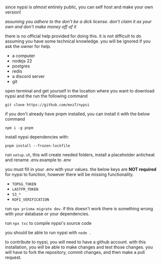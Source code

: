 <script>
  import DocsTemplate from "$lib/components/docs/DocsTemplate.svelte"
  import DocsHeader from '$lib/components/docs/DocsHeader.svelte';
</script>

<DocsTemplate title='self host' />

since nypsi is _almost_ entirely public, you can self host and make your own version!

_assuming you adhere to the don't be a dick license. don't claim it as your own and don't make money off of it_

<DocsHeader header='h2' text="disclaimer" />

there is no official help provided for doing this. it is not difficult to do assuming you have some
technical knowledge. you will be ignored if you ask the owner for help.

<DocsHeader header='h2' text="prerequisites" />

- a computer
- nodejs 22
- postgres
- redis
- a discord server
- git

<DocsHeader header='h2' text="get started" />

<DocsHeader header='h3' text="downloading the code" />

open terminal and get yourself in the location where you want to download nypsi and the run the
following command

```
git clone https://github.com/mxz7/nypsi
```

<DocsHeader header='h3' text="installing dependencies" />

<DocsHeader header='h4' text="package manager" />

if you don't already have pnpm installed, you can install it with the below command

```
npm i -g pnpm
```

<DocsHeader header='h4' text="nypsi dependencies" />

install nypsi dependencies with:

```
pnpm install --frozen-lockfile
```

<DocsHeader header='h3' text="setup.sh" anchor="setup-sh" />

run `setup.sh`, this will create needed folders, install a placeholder anticheat and rename
.env.example to .env

<DocsHeader header='h3' text=".env" anchor="env" />

you must fill in your .env with your values. the below keys are **NOT required** for nypsi to
function, however there will be missing functionality.

- `TOPGG_TOKEN`
- `LASTFM_TOKEN`
- `S3_*`
- `KOFI_VERIFICATION`

<DocsHeader header='h3' text="database migration" />

run `npx prisma migrate dev`. if this doesn't work there is something wrong with your database or
your dependencies.

<DocsHeader header='h3' text="compile" />

run `npx tsc` to compile nypsi's source code

<DocsHeader header='h3' text="all done!" anchor="all-done" />

you should be able to run nypsi with `node .`

<DocsHeader header='h2' text="contributing" />

to contribute to nypsi, you will need to have a github account. with this installation, you will be
able to make changes and test those changes. you will have to fork the repository, commit changes,
and then make a pull request.
